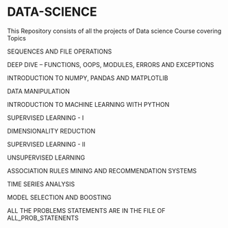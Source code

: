 # DATA-SCIENCE
This Repository consists of all the projects of Data science Course covering Topics

SEQUENCES AND FILE OPERATIONS

DEEP DIVE – FUNCTIONS, OOPS, MODULES, ERRORS AND EXCEPTIONS

INTRODUCTION TO NUMPY, PANDAS AND MATPLOTLIB

DATA MANIPULATION

INTRODUCTION TO MACHINE LEARNING WITH PYTHON

SUPERVISED LEARNING - I

DIMENSIONALITY REDUCTION

SUPERVISED LEARNING - II

UNSUPERVISED LEARNING

ASSOCIATION RULES MINING AND RECOMMENDATION SYSTEMS

TIME SERIES ANALYSIS

MODEL SELECTION AND BOOSTING

ALL THE PROBLEMS STATEMENTS ARE IN THE FILE OF ALL_PROB_STATENENTS

